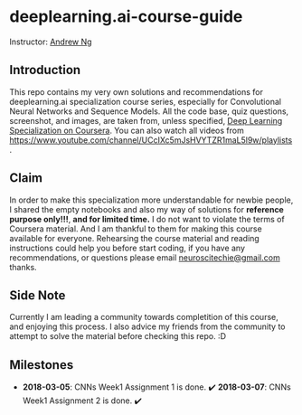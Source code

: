 # deeplearning.ai-course-guide

Instructor: [Andrew Ng](http://www.andrewng.org/)

## Introduction
This repo contains my very own solutions and recommendations for deeplearning.ai specialization course series, especially for Convolutional Neural Networks and Sequence Models.
All the code base, quiz questions, screenshot, and images, are taken from, unless specified, [Deep Learning Specialization on Coursera](https://www.coursera.org/specializations/deep-learning).
You can also watch all videos from https://www.youtube.com/channel/UCcIXc5mJsHVYTZR1maL5l9w/playlists.

## Claim
In order to make this specialization more understandable for newbie people, I shared the empty notebooks and also my way of solutions for **reference purpose only!!!**, **and for limited time.** I do not want to violate the terms of Coursera material. And I am thankful to them for making this course available for everyone.
Rehearsing the course material and reading instructions could help you before start coding, if you have any recommendations, or questions please email neuroscitechie@gmail.com thanks.

## Side Note
Currently I am leading a community towards completition of this course, and enjoying this process. I also advice my friends from the community to attempt to solve the material before checking this repo. :D
## Milestones

  - **2018-03-05**: CNNs Week1 Assignment 1 is done. ✔️
  **2018-03-07**: CNNs Week1 Assignment 2 is done. ✔️
  
  
